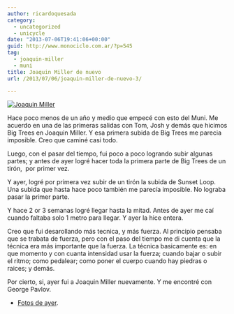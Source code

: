 ```yaml
---
author: ricardoquesada
category:
  - uncategorized
  - unicycle
date: "2013-07-06T19:41:06+00:00"
guid: http://www.monociclo.com.ar/?p=545
tag:
  - joaquin-miller
  - muni
title: Joaquin Miller de nuevo
url: /2013/07/06/joaquin-miller-de-nuevo-3/

---
```

[![Joaquin Miller](https://lh4.googleusercontent.com/-ZCrA0eC8aLI/Udey_4AJrNI/AAAAAAAAvDo/WP-MoHCozyg/s400/IMG_2503-PANO.jpg)](https://picasaweb.google.com/111588202880883771967/JoaquinMiller5DeJulio#5897379047499476178)

Hace poco menos de un año y medio que empecé con esto del Muni. Me acuerdo en una de las primeras salidas con Tom, Josh y demás que hicimos Big Trees en Joaquin Miller. Y esa primera subida de Big Trees me parecia imposible. Creo que caminé casi todo.

Luego, con el pasar del tiempo, fui poco a poco logrando subir algunas partes; y antes de ayer logré hacer toda la primera parte de Big Trees de un tirón,  por primer vez.

Y ayer, logré por primera vez subir de un tirón la subida de Sunset Loop. Una subida que hasta hace poco también me parecía imposible. No lograba pasar la primer parte.

Y hace 2 or 3 semanas logré llegar hasta la mitad. Antes de ayer me caí cuando faltaba solo 1 metro para llegar. Y ayer la hice entera.

Creo que fui desarollando más tecnica, y más fuerza. Al principio pensaba que se trabata de fuerza, pero con el paso del tiempo me di cuenta que la técnica era más importante que la fuerza. La técnica basicamente es: en que momento y con cuanta intensidad usar la fuerza; cuando bajar o subir el ritmo; como pedalear; como poner el cuerpo cuando hay piedras o raices; y demás.

Por cierto, si, ayer fui a Joaquin Miller nuevamente. Y me encontré con George Pavlov.

- [Fotos de ayer](https://picasaweb.google.com/111588202880883771967/JoaquinMiller5DeJulio#).
